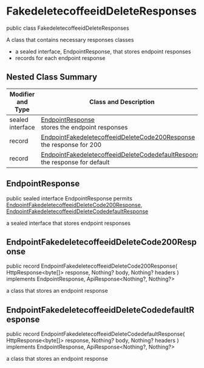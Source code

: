 # FakedeletecoffeeidDeleteResponses

public class FakedeletecoffeeidDeleteResponses

A class that contains necessary responses classes
- a sealed interface, EndpointResponse, that stores endpoint responses
- records for each endpoint response

## Nested Class Summary
| Modifier and Type | Class and Description |
| ----------------- | --------------------- |
| sealed interface | [EndpointResponse](#endpointresponse)<br> stores the endpoint responses |
| record | [EndpointFakedeletecoffeeidDeleteCode200Response](#endpointfakedeletecoffeeiddeletecode200response)<br> the response for 200 |
| record | [EndpointFakedeletecoffeeidDeleteCodedefaultResponse](#endpointfakedeletecoffeeiddeletecodedefaultresponse)<br> the response for default |

## EndpointResponse
public sealed interface EndpointResponse permits<br>
[EndpointFakedeletecoffeeidDeleteCode200Response](#endpointfakedeletecoffeeiddeletecode200response),
[EndpointFakedeletecoffeeidDeleteCodedefaultResponse](#endpointfakedeletecoffeeiddeletecodedefaultresponse)

a sealed interface that stores endpoint responses

## EndpointFakedeletecoffeeidDeleteCode200Response
public record EndpointFakedeletecoffeeidDeleteCode200Response(
    HttpResponse<byte[]> response,
    Nothing? body,
    Nothing? headers
) implements EndpointResponse, ApiResponse<Nothing?, Nothing?><br>

a class that stores an endpoint response

## EndpointFakedeletecoffeeidDeleteCodedefaultResponse
public record EndpointFakedeletecoffeeidDeleteCodedefaultResponse(
    HttpResponse<byte[]> response,
    Nothing? body,
    Nothing? headers
) implements EndpointResponse, ApiResponse<Nothing?, Nothing?><br>

a class that stores an endpoint response

